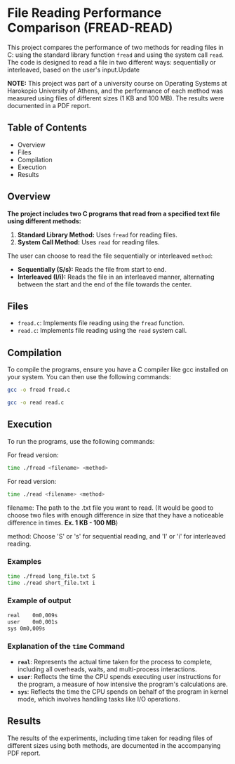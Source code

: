 # File Reading Performance Comparison (FREAD-READ)

This project compares the performance of two methods for reading files in C: using the standard library function `fread` and using the system call `read`. The code is designed to read a file in two different ways: sequentially or interleaved, based on the user's input.Update 

**NOTE:** This project was part of a university course on Operating Systems at Harokopio University of Athens, and the performance of each method was measured using files of different sizes (1 KB and 100 MB). The results were documented in a PDF report.

## Table of Contents
- Overview
- Files
- Compilation
- Execution
- Results

## Overview

**The project includes two C programs that read from a specified text file using different methods:**
1. **Standard Library Method:** Uses `fread` for reading files.
2. **System Call Method:** Uses `read` for reading files.

The user can choose to read the file sequentially or interleaved `method`:
- **Sequentially (S/s):** Reads the file from start to end.
- **Interleaved (I/i):** Reads the file in an interleaved manner, alternating between the start and the end of the file towards the center.

## Files
- `fread.c`: Implements file reading using the `fread` function.
- `read.c`: Implements file reading using the `read` system call.

## Compilation
To compile the programs, ensure you have a C compiler like gcc installed on your system. You can then use the following commands:

```sh
gcc -o fread fread.c
```
```sh
gcc -o read read.c
```
## Execution
To run the programs, use the following commands:

For fread version:
```sh
time ./fread <filename> <method>
```

For read version:
```sh
time ./read <filename> <method>
```
filename: The path to the .txt file you want to read. (It would be good to choose two files with enough difference in size that they have a noticeable difference in times. **Ex. 1 KB - 100 MB**)

method: Choose 'S' or 's' for sequential reading, and 'I' or 'i' for interleaved reading.

### Examples
```sh
time ./fread long_file.txt S
time ./read short_file.txt i
```

### Example of output
```sh
real	0m0,009s
user	0m0,001s
sys	0m0,009s
```

### Explanation of the `time` Command
- **`real`**: Represents the actual time taken for the process to complete, including all overheads, waits, and multi-process interactions.
- **`user`**: Reflects the time the CPU spends executing user instructions for the program, a measure of how intensive the program's calculations are.
- **`sys`**: Reflects the time the CPU spends on behalf of the program in kernel mode, which involves handling tasks like I/O operations.

## Results
The results of the experiments, including time taken for reading files of different sizes using both methods, are documented in the accompanying PDF report.
